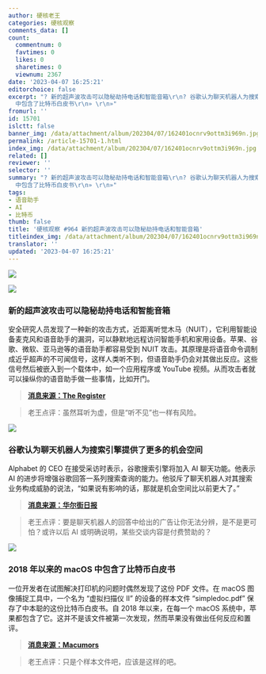```yaml
---
author: 硬核老王
categories: 硬核观察
comments_data: []
count:
  commentnum: 0
  favtimes: 0
  likes: 0
  sharetimes: 0
  viewnum: 2367
date: '2023-04-07 16:25:21'
editorchoice: false
excerpt: "? 新的超声波攻击可以隐秘劫持电话和智能音箱\r\n? 谷歌认为聊天机器人为搜索引擎提供了更多的机会空间\r\n? 2018 年以来的 macOS
  中包含了比特币白皮书\r\n» \r\n»"
fromurl: ''
id: 15701
islctt: false
banner_img: /data/attachment/album/202304/07/162401ocnrv9ottm3i969n.jpg
permalink: /article-15701-1.html
index_img: /data/attachment/album/202304/07/162401ocnrv9ottm3i969n.jpg
related: []
reviewer: ''
selector: ''
summary: "? 新的超声波攻击可以隐秘劫持电话和智能音箱\r\n? 谷歌认为聊天机器人为搜索引擎提供了更多的机会空间\r\n? 2018 年以来的 macOS
  中包含了比特币白皮书\r\n» \r\n»"
tags:
- 语音助手
- AI
- 比特币
thumb: false
title: '硬核观察 #964 新的超声波攻击可以隐秘劫持电话和智能音箱'
titleindex_img: /data/attachment/album/202304/07/162401ocnrv9ottm3i969n.jpg
translator: ''
updated: '2023-04-07 16:25:21'
---
```


![](/data/attachment/album/202304/07/162401ocnrv9ottm3i969n.jpg)


![](/data/attachment/album/202304/07/162414mltzlbltkqtssqnb.jpg)


### 新的超声波攻击可以隐秘劫持电话和智能音箱


安全研究人员发现了一种新的攻击方式，近距离听觉木马（NUIT），它利用智能设备麦克风和语音助手的漏洞，可以静默地远程访问智能手机和家用设备。苹果、谷歌、微软、亚马逊等的语音助手都容易受到 NUIT 攻击。其原理是将语音命令调制成近乎超声的不可闻信号，这样人类听不到，但语音助手仍会对其做出反应。这些信号然后被嵌入到一个载体中，如一个应用程序或 YouTube 视频。从而攻击者就可以操纵你的语音助手做一些事情，比如开门。



> 
> **[消息来源：The Register](https://www.theregister.com/2023/04/04/siri_alexa_cortana_google_nuit/)**
> 
> 
> 



> 
> 老王点评：虽然耳听为虚，但是“听不见”也一样有风险。
> 
> 
> 


![](/data/attachment/album/202304/07/162427c61jnh3h26jnnrh8.jpg)


### 谷歌认为聊天机器人为搜索引擎提供了更多的机会空间


Alphabet 的 CEO 在接受采访时表示，谷歌搜索引擎将加入 AI 聊天功能。他表示 AI 的进步将增强谷歌回答一系列搜索查询的能力。他驳斥了聊天机器人对其搜索业务构成威胁的说法，“如果说有影响的话，那就是机会空间比以前更大了。”



> 
> **[消息来源：华尔街日报](https://www.wsj.com/articles/google-ceo-sundar-index_imghai-says-search-to-feature-chat-ai-2fa0f54c)**
> 
> 
> 



> 
> 老王点评：要是聊天机器人的回答中给出的广告让你无法分辨，是不是更可怕？或许以后 AI 或明确说明，某些交谈内容是付费赞助的？
> 
> 
> 


![](/data/attachment/album/202304/07/162441s55herj8hyr4u65k.jpg)


### 2018 年以来的 macOS 中包含了比特币白皮书


一位开发者在试图解决打印机的问题时偶然发现了这份 PDF 文件。在 macOS 图像捕捉工具中，一个名为 “虚拟扫描仪 II” 的设备的样本文件 “simpledoc.pdf” 保存了中本聪的这份比特币白皮书。自 2018 年以来，在每一个 macOS 系统中，苹果都包含了它。这并不是该文件被第一次发现，然而苹果没有做出任何反应和置评。



> 
> **[消息来源：Macumors](https://www.macrumors.com/2023/04/06/macos-includes-bitcoin-whitepaper/)**
> 
> 
> 



> 
> 老王点评：只是个样本文件吧，应该是这样的吧。
> 
> 
>